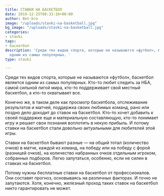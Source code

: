 ```yaml
---
title: CТАВКИ НА БАСКЕТБОЛ
date: 2019-12-25T08:33:10+00:00
author: Bet-bro
image: "/uploads/stavki-na-basketball.jpg"
bg_image: "/uploads/stavki-na-basketball.jpg"
categories:
- stavki
tags:
- баскетбол
description: 'Среди тех видов спорта, которые не называются «футбол», баскетбол является
  одним из самых популярных. '
type: stavki

---
```

Среди тех видов спорта, которые не называются «футбол», баскетбол является одним из самых популярных. Кто-то любит следить за НБА, самой сильной лигой мира, кто-то поддерживает свой местный баскетбол, а кто-то охватывает все.

Конечно же, в таком деле как просмотр баскетбола, отслеживание результатов и матчей, поддержка своих любимых команд, рано или поздно дело доходит до ставок на баскетбол. Кто-то хочет добавить к своей поддержке еще и материальную составляющую, кто-то понимает игру и решает свои познания воплотить в некую прибыль. И потому ставки на баскетбол стали довольно актуальными для любителей этой игры.

Ставки на баскетбол бывают разные — на общий тотал (количество очков) в матче, каждой из команд, на победу или на победу с форой (разницей очков), на количество набранных очков отдельным игроком, собранных подборов. Легко запутаться, особенно, если не силен в ставках на баскетбол.

Потому нужны бесплатные ставки на баскетбол от профессионалов. Они составят прогноз, основываясь на различных факторах. И точно не запутаются. Хотя, конечно, железный проход таких ставок на баскетбол никто гарантировать не может.

##### 